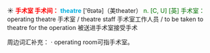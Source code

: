 ☀ <font color="red">**手术室 手术间：**</font>
<font color="sky blue">**theatre**</font> ['θɪətə]（美theater）
<font color="rgb(227, 108, 9)">n. [C, U] [英] 手术室：</font>operating theatre 手术室 / theatre staff 手术室工作人员 / to be taken to theatre for the operation 被送进手术室接受手术

周边词汇补充：
· operating room可指手术室。
